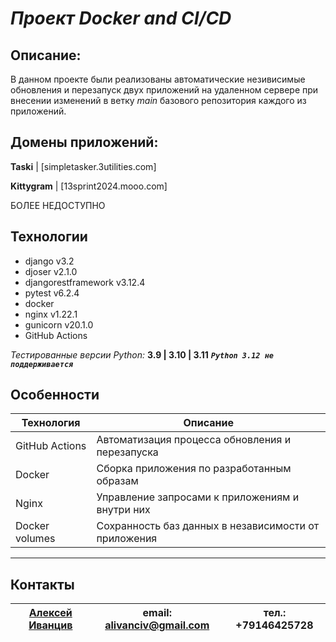 # *Проект Docker and CI/CD*

## Описание:

В данном проекте были реализованы автоматические незивисимые обновления и перезапуск двух приложений на удаленном сервере при внесении изменений в ветку *main* базового репозитория каждого из приложений.

## Домены приложений:

**Taski** | [simpletasker.3utilities.com]

**Kittygram** | [13sprint2024.mooo.com]

БОЛЕЕ НЕДОСТУПНО


## Технологии
 - django v3.2
 - djoser v2.1.0
 - djangorestframework v3.12.4
 - pytest v6.2.4
 - docker
 - nginx v1.22.1
 - gunicorn v20.1.0
 - GitHub Actions

*Тестированные версии Python:*  **3.9  | 3.10 | 3.11**
***`Python 3.12 не поддерживается`***

## Особенности
| Технология | Описание |
| ------ | ------ |
| GitHub Actions | Автоматизация процесса обновления и перезапуска |
| Docker | Сборка приложения по разработанным образам |
| Nginx | Управление запросами к приложениям и внутри них |
| Docker volumes | Сохранность баз данных в независимости от приложения |

---
## Контакты
 [Алексей Иванцив](https://github.com/alivanciv) | email: alivanciv@gmail.com |тел.: +79146425728
 ------ | ------ |------   
